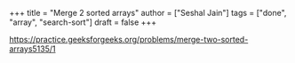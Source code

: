 +++
title = "Merge 2 sorted arrays"
author = ["Seshal Jain"]
tags = ["done", "array", "search-sort"]
draft = false
+++

<https://practice.geeksforgeeks.org/problems/merge-two-sorted-arrays5135/1>
